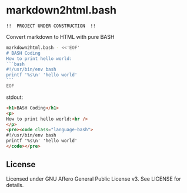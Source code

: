 # markdown2html.bash

```
!!  PROJECT UNDER CONSTRUCTION  !!
```

Convert markdown to HTML with pure BASH

````bash
markdown2html.bash - <<'EOF'
# BASH Coding
How to print hello world:
```bash
#!/usr/bin/env bash
printf '%s\n' 'hello world'
```
EOF

````
stdout:
```html
<h1>BASH Coding</h1>
<p>
How to print hello world:<br />
</p>
<pre><code class="language-bash">
#!/usr/bin/env bash
printf '%s\n' 'hello world'
</code></pre>
```
## License
Licensed under GNU Affero General Public License v3. See LICENSE for details.

